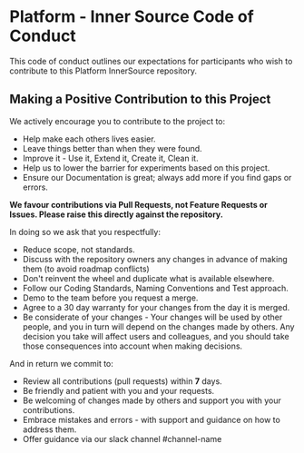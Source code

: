 # Platform - Inner Source Code of Conduct

This code of conduct outlines our expectations for participants who wish to contribute to this Platform InnerSource repository.

## Making a Positive Contribution to this Project ##

We actively encourage you to contribute to the project to:

* Help make each others lives easier.
* Leave things better than when they were found.
* Improve it - Use it, Extend it, Create it, Clean it.
* Help us to lower the barrier for experiments based on this project.
* Ensure our Documentation is great; always add more if you find gaps or errors.

**We favour contributions via Pull Requests, not Feature Requests or Issues. Please raise this directly against the repository.**


In doing so we ask that you respectfully:

* Reduce scope, not standards.
* Discuss with the repository owners any changes in advance of making them (to avoid roadmap conflicts)
* Don't reinvent the wheel and duplicate what is available elsewhere.
* Follow our Coding Standards, Naming Conventions and Test approach.
* Demo to the team before you request a merge.
* Agree to a 30 day warranty for your changes from the day it is merged.
* Be considerate of your changes - Your changes will be used by other people, and you in turn will depend on the changes made by others. Any decision you take will affect users and colleagues, and you should take those consequences into account when making decisions.


And in return we commit to:

* Review all contributions (pull requests) within **7** days.
* Be friendly and patient with you and your requests.
* Be welcoming of changes made by others and support you with your contributions.
* Embrace mistakes and errors - with support and guidance on how to address them.
* Offer guidance via our slack channel #channel-name